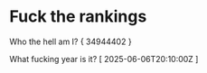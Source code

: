 # Fuck the rankings

Who the hell am I?
{ 34944402 }

What fucking year is it?
[ 2025-06-06T20:10:00Z ]
